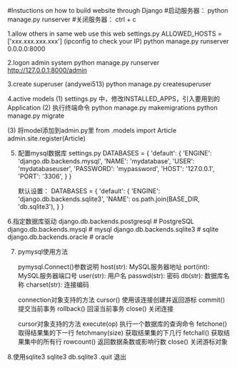 #Instuctions on how to build website through Django
#启动服务器：   python manage.py runserver
#关闭服务器：   ctrl + c

1.allow others in same web use this web
  settings.py
      ALLOWED_HOSTS = ['xxx.xxx.xxx.xxx'] (ipconfig to check your IP)
  python manage.py runserver 0.0.0.0:8000

2.logon admin system
    python manage.py runserver
    http://127.0.0.1:8000/admin

3.create superuser (andywei513)
    python manage.py createsuperuser

4.active models
   (1) settings.py 中，修改INSTALLED_APPS，引入要用到的Application
   (2) 执行终端命令
        python manage.py makemigrations
        python manage.py migrate

   (3) 将model添加到admin.py里
       from .models import Article
       admin.site.register(Article)



5. 配置mysql数据库 settings.py
   DATABASES = {
    'default': {
        'ENGINE': 'django.db.backends.mysql',
        'NAME': 'mydatabase',
        'USER': 'mydatabaseuser',
        'PASSWORD': 'mypassword',
        'HOST': '127.0.0.1',
        'PORT': '3306',
              }
         }

     默认设置：
     DATABASES = {
    'default': {
        'ENGINE': 'django.db.backends.sqlite3',
        'NAME': os.path.join(BASE_DIR, 'db.sqlite3'),
                }
             }

6.指定数据库驱动
    django.db.backends.postgresql  # PostgreSQL
    django.db.backends.mysql       # mysql
    django.db.backends.sqlite3     # sqlite
    django.db.backends.oracle      # oracle


7. pymysql使用方法

    pymysql.Connect()参数说明
    host(str):      MySQL服务器地址
    port(int):      MySQL服务器端口号
    user(str):      用户名
    passwd(str):    密码
    db(str):        数据库名称
    charset(str):   连接编码

    connection对象支持的方法
    cursor()        使用该连接创建并返回游标
    commit()        提交当前事务
    rollback()      回滚当前事务
    close()         关闭连接

    cursor对象支持的方法
    execute(op)     执行一个数据库的查询命令
    fetchone()      取得结果集的下一行
    fetchmany(size) 获取结果集的下几行
    fetchall()      获取结果集中的所有行
    rowcount()      返回数据条数或影响行数
    close()         关闭游标对象

8.使用sqlite3
   sqlite3 db.sqlite3
   .quit 退出
